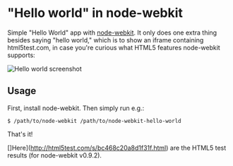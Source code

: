 "Hello world" in node-webkit
=======================

Simple "Hello World" app with [node-webkit](https://github.com/rogerwang/node-webkit). It only does one extra thing besides saying "hello world," which is to show an iframe containing html5test.com, in case you're curious what HTML5 features node-webkit supports:

![Hello world screenshot](https://raw.githubusercontent.com/nolanlawson/node-webkit-hello-world/master/screenshot.png)

Usage
-----

First, install node-webkit.  Then simply run e.g.:

    $ /path/to/node-webkit /path/to/node-webkit-hello-world
    
That's it!

[]Here](http://html5test.com/s/bc468c20a8d1f31f.html) are the HTML5 test results (for node-webkit v0.9.2).
